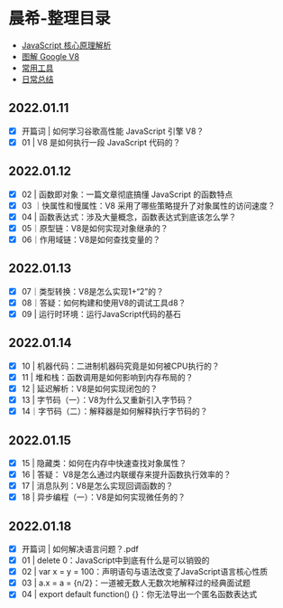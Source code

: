 # 晨希-整理目录

- [JavaScript 核心原理解析](JavaScript核心原理解析/README.md)
- [图解 Google V8](图解GoogleV8/README.md)
- [常用工具](常用工具/README.md)
- [日常总结](日常总结/README.md)

## 2022.01.11

- [x] 开篇词 | 如何学习谷歌高性能 JavaScript 引擎 V8？
- [x] 01 | V8 是如何执行一段 JavaScript 代码的？

## 2022.01.12

- [x] 02 | 函数即对象：一篇文章彻底搞懂 JavaScript 的函数特点
- [x] 03 ｜快属性和慢属性：V8 采用了哪些策略提升了对象属性的访问速度？
- [x] 04 | 函数表达式：涉及大量概念，函数表达式到底该怎么学？
- [x] 05｜原型链：V8是如何实现对象继承的？
- [x] 06｜作用域链：V8是如何查找变量的？

## 2022.01.13
- [x] 07｜类型转换：V8是怎么实现1+“2”的？
- [x] 08｜答疑：如何构建和使用V8的调试工具d8？
- [x] 09 | 运行时环境：运行JavaScript代码的基石

## 2022.01.14
- [x] 10 | 机器代码：二进制机器码究竟是如何被CPU执行的？
- [x] 11 | 堆和栈：函数调用是如何影响到内存布局的？
- [x] 12 | 延迟解析：V8是如何实现闭包的？
- [x] 13 | 字节码（一）：V8为什么又重新引入字节码？
- [x] 14｜字节码（二）：解释器是如何解释执行字节码的？

## 2022.01.15
- [x] 15 | 隐藏类：如何在内存中快速查找对象属性？
- [x] 16 | 答疑： V8是怎么通过内联缓存来提升函数执行效率的？
- [x] 17 | 消息队列：V8是怎么实现回调函数的？
- [x] 18 | 异步编程（一）：V8是如何实现微任务的？

## 2022.01.18
- [x] 开篇词 | 如何解决语言问题？.pdf
- [x] 01 | delete 0：JavaScript中到底有什么是可以销毁的
- [x] 02 | var x = y = 100：声明语句与语法改变了JavaScript语言核心性质
- [x] 03 | a.x = a = {n/2}：一道被无数人无数次地解释过的经典面试题
- [x] 04 | export default function() {}：你无法导出一个匿名函数表达式
